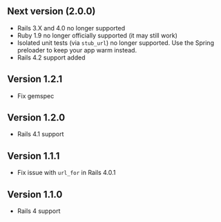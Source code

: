 ## Next version (2.0.0) ##

* Rails 3.X and 4.0 no longer supported
* Ruby 1.9 no longer officially supported (it may still work)
* Isolated unit tests (via `stub_url`) no longer supported. Use the
  Spring preloader to keep your app warm instead.
* Rails 4.2 support added

## Version 1.2.1 ##

* Fix gemspec

## Version 1.2.0 ##

* Rails 4.1 support

## Version 1.1.1 ##

* Fix issue with `url_for` in Rails 4.0.1

## Version 1.1.0 ##

* Rails 4 support

